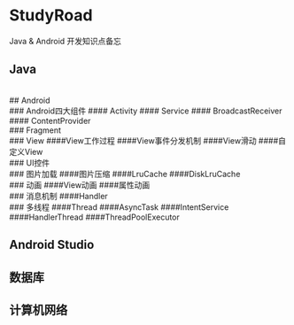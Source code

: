 # StudyRoad
Java &amp; Android 开发知识点备忘

## Java
<br>
## Android
<br>
### Android四大组件
#### Activity
#### Service
#### BroadcastReceiver
#### ContentProvider
<br>
### Fragment
<br>
### View
####View工作过程
####View事件分发机制
####View滑动
####自定义View
<br>
### UI控件
<br>
### 图片加载
####图片压缩
####LruCache
####DiskLruCache
<br>
### 动画
####View动画
####属性动画
<br>
### 消息机制
####Handler
<br>
### 多线程
####Thread
####AsyncTask
####IntentService
####HandlerThread
####ThreadPoolExecutor

## Android Studio

## 数据库

## 计算机网络
